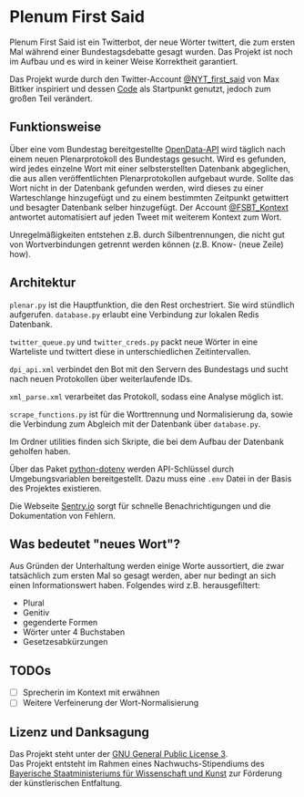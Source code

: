 # Plenum First Said


Plenum First Said ist ein Twitterbot, der neue Wörter twittert, die zum ersten Mal während einer Bundestagsdebatte gesagt wurden. Das Projekt ist noch im Aufbau und es wird in keiner Weise  Korrektheit garantiert. 

Das Projekt wurde durch den Twitter-Account [@NYT_first_said](https://twitter.com/NYT_first_said) von Max Bittker inspiriert und dessen [Code](https://github.com/MaxBittker/nyt-first-said) als Startpunkt genutzt, jedoch zum großen Teil verändert. 

## Funktionsweise

Über eine vom Bundestag bereitgestellte [OpenData-API](https://dip.bundestag.de/%C3%BCber-dip/hilfe/api#content) wird täglich nach einem neuen Plenarprotokoll des Bundestags gesucht. Wird es gefunden, wird jedes einzelne Wort mit einer selbsterstellten Datenbank abgeglichen, die aus allen veröffentlichten Plenarprotokollen aufgebaut wurde. Sollte das Wort nicht in der Datenbank gefunden werden, wird dieses zu einer Warteschlange hinzugefügt und zu einem bestimmten Zeitpunkt getwittert und besagter Datenbank selber hinzugefügt. Der Account [@FSBT_Kontext](https://twitter.com/FSBT_Kontext) antwortet automatisiert auf jeden Tweet mit weiterem Kontext zum Wort.

Unregelmäßigkeiten entstehen z.B. durch Silbentrennungen, die nicht gut von Wortverbindungen getrennt werden können (z.B. Know- (neue Zeile) how). 

## Architektur

`plenar.py` ist die Hauptfunktion, die den Rest orchestriert. Sie wird stündlich aufgerufen. `database.py` erlaubt eine Verbindung zur lokalen Redis Datenbank. 

`twitter_queue.py` und `twitter_creds.py` packt neue Wörter in eine Warteliste und twittert diese in unterschiedlichen Zeitintervallen.

`dpi_api.xml` verbindet den Bot mit den Servern des Bundestags und sucht nach neuen Protokollen über weiterlaufende IDs.

`xml_parse.xml` verarbeitet das Protokoll, sodass eine Analyse möglich ist.

`scrape_functions.py` ist für die Worttrennung und Normalisierung da, sowie die Verbindung zum Abgleich mit der Datenbank über `database.py`. 

Im Ordner utilities finden sich Skripte, die bei dem Aufbau der Datenbank geholfen haben. 

Über das Paket [python-dotenv](https://github.com/theskumar/python-dotenv) werden API-Schlüssel durch Umgebungsvariablen bereitgestellt. Dazu muss eine `.env` Datei in der Basis des Projektes existieren. 

Die Webseite [Sentry.io](https://sentry.io) sorgt für schnelle Benachrichtigungen und die Dokumentation von Fehlern. 

## Was bedeutet "neues Wort"?

Aus Gründen der Unterhaltung werden einige Worte aussortiert, die zwar tatsächlich zum ersten Mal so gesagt werden, aber nur bedingt an sich einen Informationswert haben. Folgendes wird z.B. herausgefiltert:
- Plural
- Genitiv
- gegenderte Formen
- Wörter unter 4 Buchstaben
- Gesetzesabkürzungen

## TODOs
- [ ] Sprecherin im Kontext mit erwähnen  
- [ ] Weitere Verfeinerung der Wort-Normalisierung

## Lizenz und Danksagung

Das Projekt steht unter der [GNU General Public License 3](https://www.gnu.org/licenses/gpl-3.0.de.html).  
Das Projekt entsteht im Rahmen eines Nachwuchs-Stipendiums des [Bayerische Staatministeriums für Wissenschaft und Kunst](https://www.stmwk.bayern.de/) zur Förderung der künstlerischen Entfaltung. 



